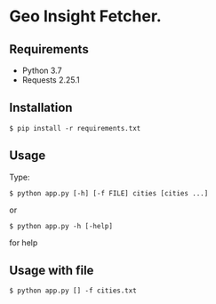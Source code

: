 # Geo Insight Fetcher.

Requirements
------------
* Python 3.7
* Requests 2.25.1

Installation
------------

    $ pip install -r requirements.txt
   
   
Usage
-----
Type:  

    $ python app.py [-h] [-f FILE] cities [cities ...] 
    
or 

    $ python app.py -h [-help]
    
    
for help

Usage with file
----

    $ python app.py [] -f cities.txt